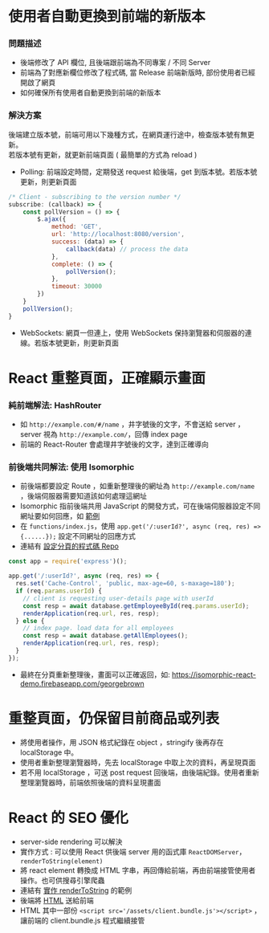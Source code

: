 # 使用者自動更換到前端的新版本

### 問題描述
- 後端修改了 API 欄位, 且後端跟前端為不同專案 / 不同 Server
- 前端為了對應新欄位修改了程式碼, 當 Release 前端新版時, 部份使用者已經開啟了網頁
- 如何確保所有使用者自動更換到前端的新版本
### 解決方案  
後端建立版本號，前端可用以下幾種方式，在網頁運行途中，檢查版本號有無更新。  
若版本號有更新，就更新前端頁面 ( 最簡單的方式為 reload )  
- Polling: 前端設定時間，定期發送 request 給後端，get 到版本號。若版本號更新，則更新頁面
```js
/* Client - subscribing to the version number */
subscribe: (callback) => {
    const pollVersion = () => {
        $.ajax({
            method: 'GET',
            url: 'http://localhost:8080/version', 
            success: (data) => {
                callback(data) // process the data
            },
            complete: () => {
                pollVersion();
            },
            timeout: 30000
        })
    }
    pollVersion();
}
```
- WebSockets: 網頁一但連上，使用 WebSockets 保持瀏覽器和伺服器的連線。若版本號更新，則更新頁面

# React 重整頁面，正確顯示畫面 

### 純前端解法: HashRouter
- 如 ```http://example.com/#/name``` ，井字號後的文字，不會送給 server ，server 視為 ```http://example.com/```，回傳 index page
- 前端的 React-Router 會處理井字號後的文字，達到正確導向
### 前後端共同解法: 使用 Isomorphic
- 前後端都要設定 Route ，如重新整理後的網址為 ```http://example.com/name``` ，後端伺服器需要知道該如何處理這網址
- Isomorphic 指前後端共用 JavaScript 的開發方式，可在後端伺服器設定不同網址要如何回應，如 [範例](https://isomorphic-react-demo.firebaseapp.com/georgebrown) 
- 在 ```functions/index.js```，使用  ```app.get('/:userId?', async (req, res) => {......});``` 設定不同網址的回應方式
- 連結有 [設定分頁的程式碼 Repo](https://github.com/andy770921/isomorphic-react-demo/blob/master/functions/index.js)

```js
const app = require('express')();

app.get('/:userId?', async (req, res) => {
  res.set('Cache-Control', 'public, max-age=60, s-maxage=180');
  if (req.params.userId) {
    // client is requesting user-details page with userId
    const resp = await database.getEmployeeById(req.params.userId);
    renderApplication(req.url, res, resp);
  } else {
    // index page. load data for all employees
    const resp = await database.getAllEmployees();
    renderApplication(req.url, res, resp);
  }
});
```
- 最終在分頁重新整理後，畫面可以正確返回，如: https://isomorphic-react-demo.firebaseapp.com/georgebrown

# 重整頁面，仍保留目前商品或列表
- 將使用者操作，用 JSON 格式紀錄在 object ，stringify 後再存在 localStorage 中。
- 使用者重新整理瀏覽器時，先去 localStorage 中取上次的資料，再呈現頁面
- 若不用 localStorage ，可送 post request 回後端，由後端紀錄。使用者重新整理瀏覽器時，前端依照後端的資料呈現畫面
# React 的 SEO 優化
- server-side rendering 可以解決
- 實作方式 : 可以使用 React 供後端 server 用的函式庫 ```ReactDOMServer```，```renderToString(element)``` 
- 將 react element 轉換成 HTML 字串，再回傳給前端，再由前端接管使用者操作。也可供搜尋引擎爬蟲
- 連結有 [實作 renderToString](https://github.com/andy770921/isomorphic-react-demo/blob/master/functions/index.js) 的範例
- 後端將 [HTML](https://github.com/andy770921/isomorphic-react-demo/blob/master/functions/template.js) 送給前端
- HTML 其中一部份 ```<script src='/assets/client.bundle.js'></script>``` ，讓前端的 client.bundle.js 程式繼續接管



